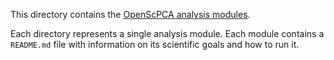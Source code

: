 This directory contains the [OpenScPCA analysis modules](https://openscpca.readthedocs.io/en/latest/contributing-to-analyses/analysis-modules/).

Each directory represents a single analysis module.
Each module contains a `README.md` file with information on its scientific goals and how to run it.

